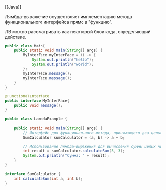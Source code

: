 [[Java]]

Лямбда-выражение осуществляет имплементацию метода функционального интерфейса прямо в "функцию".

ЛВ можно рассматривать как некоторый блок кода, определяющий действие.

```java
public class Main{  
    public static void main(String[] args) {  
        MyInterFace myInterFace = () -> {  
            System.out.println("hello");  
            System.out.println("world");  
        };  
        myInterFace.message();  
        myInterFace.message();  
    }  
}

@FunctionalInterface  
public interface MyInterFace{  
    public void message();  
}
```

```java
public class LambdaExample {  
  
    public static void main(String[] args) {  
        // Интерфейс для функционального метода, принимающего два целых числа и возвращающего их сумму  
        SumCalculator sumCalculator = (a, b) -> a + b;  
  
        // Использование лямбда-выражения для вычисления суммы целых чисел  
        int result = sumCalculator.calculateSum(5, 3);  
        System.out.println("Сумма: " + result);  
    }  
}

interface SumCalculator {  
    int calculateSum(int a, int b);  
}
```